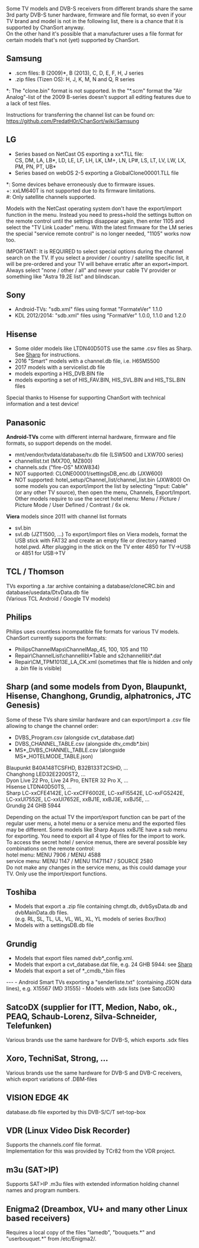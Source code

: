 Some TV models and DVB-S receivers from different brands share the same 3rd party DVB-S tuner hardware, firmware 
and file format, so even if your TV brand and model is not in the following list, there is a chance that it is 
supported by ChanSort anyway.  
On the other hand it's possible that a manufacturer uses a file format for certain models that's not (yet) supported
by ChanSort.

<a name="samsung"/>Samsung
---
- .scm files: B (2009)*, B (2013), C, D, E, F, H, J series  
- .zip files (Tizen OS): H, J, K, M, N and Q, R series  

\*: The "clone.bin" format is not supported. In the "*.scm" format
the "Air Analog"-list of the 2009 B-series doesn't support all 
editing features due to a lack of test files.

Instructions for transferring the channel list can be found on:
https://github.com/PredatH0r/ChanSort/wiki/Samsung

<a name="lg"/>LG
---
- Series based on NetCast OS exporting a xx\*.TLL file:  
  CS, DM, LA, LB\*, LD, LE, LF, LH, LK, LM+, LN, LP#, LS, LT, LV, LW, LX, PM, PN, PT, UB\*  
- Series based on webOS 2-5 exporting a GlobalClone00001.TLL file

\*: Some devices behave erroneously due to firmware issues.  
+: xxLM640T is not supported due to its firmware limitations.  
\#: Only satellite channels supported.

Models with the NetCast operating system don't have the export/import function in the menu. Instead you need to press+hold the 
settings button on the remote control until the settings disappear again, then enter 1105 and select the "TV Link Loader" menu.
With the latest firmware for the LM series the special "service remote control" is no longer needed, "1105" works now too.

IMPORTANT: It is REQUIRED to select special options during the channel search on the TV. If you select a provider / country / 
satellite specific list, it will be pre-ordered and your TV will behave erratic after an export+import.
Always select "none / other / all" and never your cable TV provider or something like "Astra 19.2E list" and blindscan.

<a name="sony"/>Sony
---
- Android-TVs: "sdb.xml" files using format "FormateVer" 1.1.0
- KDL 2012/2014: "sdb.xml" files using "FormatVer" 1.0.0, 1.1.0 and 1.2.0 

<a name="hisense"/>Hisense
---
- Some older models like LTDN40D50TS use the same .csv files as Sharp. See [Sharp](#sharp) for instructions.
- 2016 "Smart" models with a channel.db file, i.e. H65M5500  
- 2017 models with a servicelist.db file
- models exporting a HIS_DVB.BIN file
- models exporting a set of HIS\_FAV.BIN, HIS\_SVL.BIN and HIS\_TSL.BIN files

Special thanks to Hisense for supporting ChanSort with technical information and a test device!

<a name="panasonic"/>Panasonic
---
**Android-TVs** come with different internal hardware, firmware and file formats, so support depends on the model.
- mnt/vendor/tvdata/database/tv.db file (LSW500 and LXW700 series)
- channellist.txt (MX700, MZ800)
- channels.sdx ("fire-OS" MXW834)
- NOT supported: CLONE00001/settingsDB\_enc.db (JXW600)
- NOT supported: hotel\_setup/Channel\_list/channel\_list.bin (JXW800)
On some models you can export/import the list by selecting "Input: Cable" (or any other TV source), then
open the menu, Channels, Export/Import.
Other models require to use the secret hotel menu: Menu / Picture / Picture Mode / User Defined / Contrast / 6x ok.

**Viera** models since 2011 with channel list formats
- svl.bin 
- svl.db (JZT1500, ...)
To export/import files on Viera models, format the USB stick with FAT32 and create an empty file or directory 
named hotel.pwd. After plugging in the stick on the TV enter 4850 for TV->USB or 4851 for USB->TV

<a name="tcl"/>TCL / Thomson
---
TVs exporting a .tar archive containing a database/cloneCRC.bin and database/usedata/DtvData.db file  
(Various TCL Android / Google TV models)

<a name="philips"/>Philips
---
Philips uses countless incompatible file formats for various TV models.
ChanSort currently supports the formats:  
- PhilipsChannelMaps\ChannelMap_45, 100, 105 and 110
- Repair\ChannelList\channellib\\\*Table and s2channellib\\\*.dat
- Repair\CM_TPM1013E_LA_CK.xml (sometimes that file is hidden and only a .bin file is visible)

<a name="sharp"/>Sharp (and some models from Dyon, Blaupunkt, Hisense, Changhong, Grundig, alphatronics, JTC Genesis)
---
Some of these TVs share similar hardware and can export/import a .csv file allowing to change the channel order:  
- DVBS_Program.csv (alongside cvt_database.dat)
- DVBS_CHANNEL_TABLE.csv (alongside dtv_cmdb\*.bin)
- MS\*_DVBS_CHANNEL_TABLE.csv (alongside MS\*_HOTELMODE_TABLE.json)
  
Blaupunkt B40A148TCSFHD, B32B133T2CSHD, ...  
Changhong LED32E2200ST2, ...  
Dyon Live 22 Pro, Live 24 Pro, ENTER 32 Pro X, ...  
Hisense LTDN40D50TS, ...  
Sharp LC-xxCFE4142E, LC-xxCFF6002E, LC-xxFI5542E, LC-xxFG5242E, LC-xxUI7552E, LC-xxUI7652E, xxBJ1E, xxBJ3E, xxBJ5E, ...  
Grundig 24 GHB 5944  

Depending on the actual TV the import/export function can be part of the regular user menu, a hotel menu or a service menu
and the exported files may be different. Some models like Sharp Aquos xxBJ1E have a sub menu for exporting. You need to
export all 4 type of files for the import to work.  
To access the secret hotel / service menus, there are several possible key combinations on the remote control:  
hotel menu: MENU 7906 / MENU 4588  
service menu: MENU 1147 / MENU 11471147 / SOURCE 2580  
Do not make any changes in the service menu, as this could damage your TV. Only use the import/export functions.

<a name="toshiba"/>Toshiba
---
- Models that export a .zip file containing chmgt.db, dvbSysData.db and dvbMainData.db files.  
(e.g. RL, SL, TL, UL, VL, WL, XL, YL models of series 8xx/9xx)  
- Models with a settingsDB.db file

<a name="grundig"/>Grundig
---
- Models that export files named dvb\*_config.xml.
- Models that export a cvt_database.dat file, e.g. 24 GHB 5944: see [Sharp](#Sharp)
- Models that export a set of \*\_cmdb\_\*.bin files

<a name="medion"/>
---
- Android Smart TVs exporting a "senderliste.txt" (containing JSON data lines), e.g. X15567 (MD 31555)
- Models with .sdx lists (see SatcoDX)

<a name="satcodx"/>SatcoDX (supplier for ITT, Medion, Nabo, ok., PEAQ, Schaub-Lorenz, Silva-Schneider, Telefunken)
---
Various brands use the same hardware for DVB-S, which exports .sdx files 

<a name="dbm"/>Xoro, TechniSat, Strong, ...
---
Various brands use the same hardware for DVB-S and DVB-C receivers, which export variations of .DBM-files

<a name="visionedge"/>VISION EDGE 4K
---
database.db file exported by this DVB-S/C/T set-top-box

<a name="vdr"/>VDR (Linux Video Disk Recorder)
---
Supports the channels.conf file format.  
Implementation for this was provided by TCr82 from the VDR project.

<a name="m3u"/>m3u (SAT>IP)
---
Supports SAT>IP .m3u files with extended information holding channel names and program numbers.

<a name="enigma2"/>Enigma2 (Dreambox, VU+ and many other Linux based receivers)
---
Requires a local copy of the files "lamedb", "bouquets.\*" and "userbouquet.\*" from /etc/Enigma2/.  

